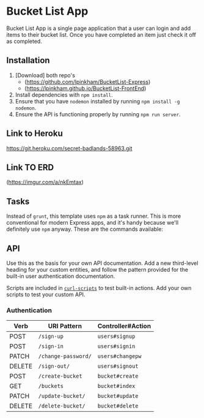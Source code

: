 # Bucket List App

Bucket List App is a single page application that a user can login and add items
to their bucket list. Once you have completed an item just check it off as
completed.

## Installation

1.  [Download] both repo's
    - (https://github.com/lpinkham/BucketList-Express)
    - (https://lpinkham.github.io/BucketList-FrontEnd)
1.  Install dependencies with `npm install`.
1.  Ensure that you have `nodemon` installed by running `npm install -g nodemon`.
1.  Ensure the API is functioning properly by running `npm run server`.


## Link to Heroku

 https://git.heroku.com/secret-badlands-58963.git


## Link TO ERD
(https://imgur.com/a/nkEmtax)


## Tasks

Instead of `grunt`, this template uses `npm` as a task runner. This is more
conventional for modern Express apps, and it's handy because we'll definitely
use `npm` anyway. These are the commands available:

## API

Use this as the basis for your own API documentation. Add a new third-level
heading for your custom entities, and follow the pattern provided for the
built-in user authentication documentation.

Scripts are included in [`curl-scripts`](curl-scripts) to test built-in actions.
Add your own scripts to test your custom API.

### Authentication

| Verb   | URI Pattern            | Controller#Action |
|--------|------------------------|-------------------|
| POST   | `/sign-up`             | `users#signup`    |
| POST   | `/sign-in`             | `users#signin`    |
| PATCH  | `/change-password/`    | `users#changepw`  |
| DELETE | `/sign-out/`           | `users#signout`   |
| POST   | `/create-bucket`       | `bucket#create`   |
| GET    | `/buckets`             | `bucket#index`    |
| PATCH  | `/update-bucket/`      | `bucket#update`   |
| DELETE | `/delete-bucket/`      | `bucket#delete`   |

####
